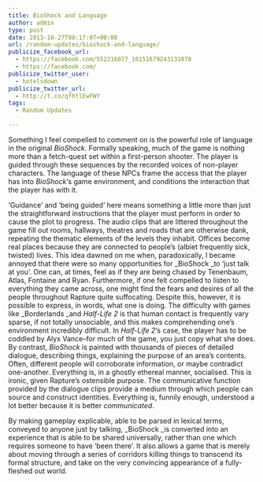 ```yaml
---
title: BioShock and Language
author: admin
type: post
date: 2013-10-27T08:17:07+00:00
url: /random-updates/bioshock-and-language/
publicize_facebook_url:
  - https://facebook.com/552216077_10151679243131078
  - https://facebook.com/
publicize_twitter_user:
  - hotelsdown
publicize_twitter_url:
  - http://t.co/qfhtlEwFWY
tags:
  - Random Updates

---
```

Something I feel compelled to comment on is the powerful role of language in the original _BioShock_. Formally speaking, much of the game is nothing more than a fetch-quest set within a first-person shooter. The player is guided through these sequences by the recorded voices of non-player characters. The language of these NPCs frame the access that the player has into _BioShock_&#8216;s game environment, and conditions the interaction that the player has with it.

&#8216;Guidance&#8217; and &#8216;being guided&#8217; here means something a little more than just the straightforward instructions that the player must perform in order to cause the plot to progress. The audio clips that are littered throughout the game fill out rooms, hallways, theatres and roads that are otherwise dank, repeating the thematic elements of the levels they inhabit. Offices become real places because they are connected to people&#8217;s (albiet frequently sick, twisted) lives. This idea dawned on me when, paradoxically, I became annoyed that there were so many opportunities for _BioShock _to &#8216;just talk at you&#8217;. One can, at times, feel as if they are being chased by Tenenbaum, Atlas, Fontaine and Ryan. Furthermore, if one felt compelled to listen to everything they came across, one might find the fears and desires of all the people throughout Rapture quite suffocating. Despite this, however, it is possible to express, in words, what one is doing. The difficulty with games like _Borderlands _and _Half-Life 2_ is that human contact is frequently vary sparse, if not totally unsociable, and this makes comprehending one&#8217;s environment incredibly difficult. In _Half-Life 2_&#8216;s case, the player has to be coddled by Alyx Vance&#8211;for much of the game, you just copy what she does. By contrast, _BioShock_ is painted with thousands of pieces of detailed dialogue, describing things, explaining the purpose of an area&#8217;s contents. Often, different people will corroborate information, or maybe contradict one-another. Everything is, in a ghostly ethereal manner, socialised. This is ironic, given Rapture&#8217;s ostensible purpose. The communicative function provided by the dialogue clips provide a medium through which people can source and construct identities. Everything is, funnily enough, understood a lot better because it is better _communicated_.

By making gameplay explicable, able to be parsed in lexical terms, conveyed to anyone just by talking, _BioShock _is converted into an experience that is able to be shared universally, rather than one which requires someone to have &#8216;been there&#8217;. It also allows a game that is merely about moving through a series of corridors killing things to transcend its formal structure, and take on the very convincing appearance of a fully-fleshed out world.

